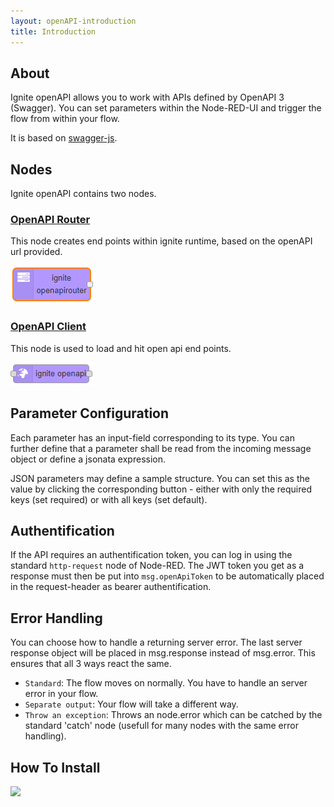 ```yaml
---
layout: openAPI-introduction
title: Introduction
---
```


## About

Ignite openAPI allows you to work with APIs defined by OpenAPI 3 (Swagger). You can set parameters within the Node-RED-UI and trigger the flow from within your flow.

It is based on <a href="https://github.com/swagger-api/swagger-js" target="_blank">swagger-js</a>.

## Nodes

Ignite openAPI contains two nodes.

### [OpenAPI Router](./openAPI-router.md "OpenAPI-Router")

This node creates end points within ignite runtime, based on the openAPI url provided.


![](../assets/openAPI/ignite-open-api-router.png)

### [OpenAPI Client](./openAPI-client.md "OpenAPI-Client")

This node is used to load and hit open api end points.

![](../assets/openAPI/ignite-open-api-client.png)

## Parameter Configuration

Each parameter has an input-field corresponding to its type. You can further define that a parameter shall be read from the incoming message object or define a jsonata expression.

JSON parameters may define a sample structure. You can set this as the value by clicking the corresponding button - either with only the required keys (set required) or with all keys (set default).

## Authentification

If the API requires an authentification token, you can log in using the standard `http-request` node of Node-RED. The JWT token you get as a response must then be put into `msg.openApiToken` to be automatically placed in the request-header as bearer authentification.

## Error Handling

You can choose how to handle a returning server error. The last server response object will be placed in msg.response instead of msg.error. This ensures that all 3 ways react the same.

* `Standard`: The flow moves on normally. You have to handle an server error in your flow.
* `Separate output`: Your flow will take a different way.
* `Throw an exception`: Throws an node.error which can be catched by the standard 'catch' node (usefull for many nodes with the same error handling).

## How To Install

![](../assets/openAPI/ignite-open-api-install.gif)

